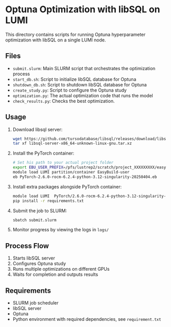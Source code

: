 # Optuna Optimization with libSQL on LUMI

This directory contains scripts for running Optuna hyperparameter
optimization with libSQL on a single LUMI node.

## Files

- `submit.slurm`: Main SLURM script that orchestrates the optimization process
- `start_db.sh`: Script to initialize libSQL database for Optuna
- `shutdown_db.sh`: Script to shutdown libSQL database for Optuna
- `create_study.py`: Script to configure the Optuna study
- `optimization.py`: The actual optimization code that runs the model
- `check_results.py`: Checks the best optimization.

## Usage

1. Download libsql server:
   ```bash
   wget https://github.com/tursodatabase/libsql/releases/download/libsql-server-v0.24.32/libsql-server-x86_64-unknown-linux-gnu.tar.xz
   tar xf libsql-server-x86_64-unknown-linux-gnu.tar.xz
   ```
2. Install the PyTorch container:
   ```bash
   # Set his path to your actual project folder
   export EBU_USER_PREFIX=/pfs/lustrep2/scratch/project_XXXXXXXXX/easybuild
   module load LUMI partition/container EasyBuild-user
   eb PyTorch-2.6.0-rocm-6.2.4-python-3.12-singularity-20250404.eb
   ```

3. Install extra packages alongside PyTorch container:
   ```bash
   module load LUMI  PyTorch/2.6.0-rocm-6.2.4-python-3.12-singularity-20250404
   pip install -r requirements.txt
   ```

4. Submit the job to SLURM:
   ```bash
   sbatch submit.slurm
   ```
5. Monitor progress by viewing the logs in `logs/`

## Process Flow

1. Starts libSQL server
2. Configures Optuna study
3. Runs multiple optimizations on different GPUs
4. Waits for completion and outputs results

## Requirements

- SLURM job scheduler
- libSQL server
- Optuna
- Python environment with required dependencies, see `requirement.txt`
